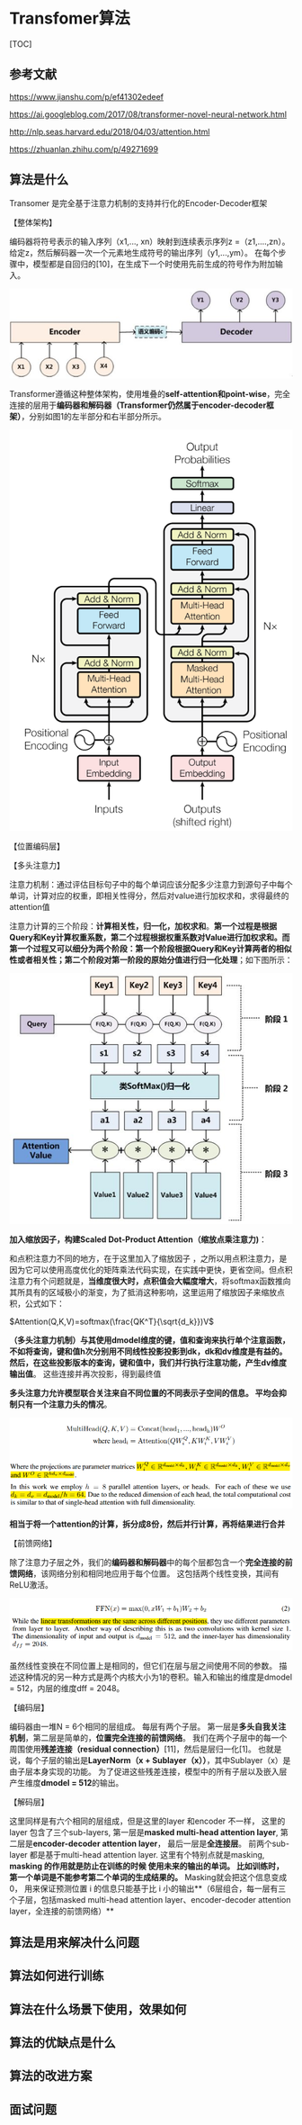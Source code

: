 # Transfomer算法

[TOC]

## 参考文献

https://www.jianshu.com/p/ef41302edeef

https://ai.googleblog.com/2017/08/transformer-novel-neural-network.html

http://nlp.seas.harvard.edu/2018/04/03/attention.html

https://zhuanlan.zhihu.com/p/49271699



## 算法是什么

Transomer 是完全基于注意力机制的支持并行化的Encoder-Decoder框架

【整体架构】

编码器将符号表示的输入序列（x1,..., xn）映射到连续表示序列z =（z1,....,zn）。 给定z，然后解码器一次一个元素地生成符号的输出序列（y1,...,ym）。 在每个步骤中，模型都是自回归的[10]，在生成下一个时使用先前生成的符号作为附加输入。

![](./fig/encoder-decoder架构.jpg)



Transformer遵循这种整体架构，使用堆叠的**self-attention和point-wise**，完全连接的层用于**编码器和解码器（Transformer仍然属于encoder-decoder框架）**，分别如图1的左半部分和右半部分所示。

![](./fig/transformer.png)

【位置编码层】

【多头注意力】

注意力机制：通过评估目标句子中的每个单词应该分配多少注意力到源句子中每个单词，计算对应的权重，即相关性得分，然后对value进行加权求和，求得最终的attention值

注意力计算的三个阶段：**计算相关性，归一化，加权求和**。**第一个过程是根据Query和Key计算权重系数，第二个过程根据权重系数对Value进行加权求和。而第一个过程又可以细分为两个阶段：第一个阶段根据Query和Key计算两者的相似性或者相关性；第二个阶段对第一阶段的原始分值进行归一化处理**；如下图所示：

![](./fig/attention.jpg)

**加入缩放因子，构建Scaled Dot-Product Attention（缩放点乘注意力)**：

和点积注意力不同的地方，在于这里加入了缩放因子 ，之所以用点积注意力，是因为它可以使用高度优化的矩阵乘法代码实现，在实践中更快，更省空间。但点积注意力有个问题就是，**当维度很大时，点积值会大幅度增大**，将softmax函数推向其所具有的区域极小的渐变，为了抵消这种影响，这里运用了缩放因子来缩放点积，公式如下：

$Attention(Q,K,V)=softmax(\frac{QK^T}{\sqrt{d_k}})V$

**（多头注意力机制）与其使用dmodel维度的键，值和查询来执行单个注意函数，不如将查询，键和值h次分别用不同线性投影投影到dk，dk和dv维度是有益的。 然后，在这些投影版本的查询，键和值中，我们并行执行注意功能，产生dv维度输出值**。 这些连接并再次投影，得到最终值

**多头注意力允许模型联合关注来自不同位置的不同表示子空间的信息。 平均会抑制只有一个注意力头的情况**。

![](./fig/多头attention.png)

**相当于将一个attention的计算，拆分成8份，然后并行计算，再将结果进行合并**

【前馈网络】

除了注意力子层之外，我们的**编码器和解码器**中的每个层都包含一个**完全连接的前馈网络**，该网络分别和相同地应用于每个位置。 这包括两个线性变换，其间有ReLU激活。

![img](./fig/ffn.png)

虽然线性变换在不同位置上是相同的，但它们在层与层之间使用不同的参数。 描述这种情况的另一种方式是两个内核大小为1的卷积。输入和输出的维度是dmodel = 512，内层的维度dff = 2048。

【编码层】

编码器由一堆N = 6个相同的层组成。 每层有两个子层。 第一层是**多头自我关注机制**，第二层是简单的，**位置完全连接的前馈网络**。 我们在两个子层中的每一个周围使用**残差连接（residual connection）**[11]，然后是层归一化[1]。 也就是说，每个子层的输出是**LayerNorm（x + Sublayer（x））**，其中Sublayer（x）是由子层本身实现的功能。 为了促进这些残差连接，模型中的所有子层以及嵌入层产生维度**dmodel = 512**的输出。

【解码层】

这里同样是有六个相同的层组成，但是这里的layer 和encoder 不一样， 这里的layer 包含了三个sub-layers,  第一层是**masked multi-head attention layer**, 第二层是**encoder-decoder attention layer**， 最后一层是**全连接层**。 前两个sub-layer 都是基于multi-head attention layer.  这里有个特别点就是masking,  **masking 的作用就是防止在训练的时候 使用未来的输出的单词。 比如训练时， 第一个单词是不能参考第二个单词的生成结果的。** Masking就会把这个信息变成0， 用来保证预测位置 i 的信息只能基于比 i 小的输出**（6层组合，每一层有三个子层，包括masked multi-head attention layer、encoder-decoder attention layer，全连接的前馈网络）**



## 算法是用来解决什么问题

## 算法如何进行训练

## 算法在什么场景下使用，效果如何

## 算法的优缺点是什么

## 算法的改进方案

## 面试问题